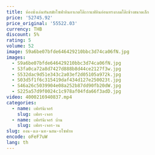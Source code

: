 ```yaml
---
title: ห้องนั่งเล่นทันสมัยโซฟาหินอาเกตโต๊ะกาแฟหินอ่อนทรงกลมโต๊ะข้างขนาดเล็ก
price: '52745.92'
price_original: '55522.03'
currency: THB
discount: 5%
rating: 5
volume: 52
image: S9a6be07bfde646429210bbc3d74ca06fN.jpg
images:
  - S9a6be07bfde646429210bbc3d74ca06fN.jpg
  - S3fa0ca72a8d7427d888b8d44ce2127f3w.jpg
  - S532dac9d51e343c2a03ef2d05105a972k.jpg
  - S03d5f1f6c315419daf434d127e250023t.jpg
  - S46a26c5039904e08a252b87dd90fb20dW.jpg
  - S225a57d9f0024c1c978af04fda66f3adD.jpg
video: 4000216940837.mp4
categories:
  - name: เฟอร์นิเจอร์
    slug: เฟอร-เจอร
  - name: เฟอร์นิเจอร์ บ้าน
    slug: เฟอร-เจอร-าน
slug: องน-งเล-นท-นสม-ยโซฟาห
encode: oFeF7uW
lang: th
---
```

  